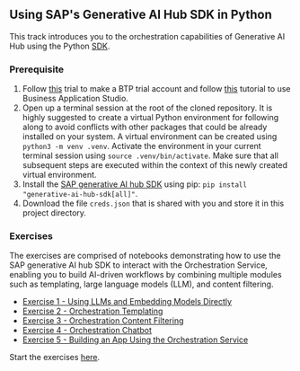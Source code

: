 ## Using SAP's Generative AI Hub SDK in Python

This track introduces you to the orchestration capabilities of Generative AI Hub using the Python [SDK](https://pypi.org/project/generative-ai-hub-sdk/).

### Prerequisite


1. Follow [this](https://developers.sap.com/tutorials/hcp-create-trial-account..html
) trial to make a BTP trial account and follow [this](https://developers.sap.com/tutorials/appstudio-onboarding..html) tutorial to use Business Application Studio.
2. Open up a terminal session at the root of the cloned repository. It is highly suggested to create a virtual Python environment for following along to avoid conflicts with other packages that could be already installed on your system. A virtual environment can be created using `python3 -m venv .venv`. Activate the environment in your current terminal session using `source .venv/bin/activate`. Make sure that all subsequent steps are executed within the context of this newly created virtual environment.
3. Install the [SAP generative AI hub SDK](https://pypi.org/project/generative-ai-hub-sdk/) using pip: `pip install "generative-ai-hub-sdk[all]"`.
4. Download the file `creds.json` that is shared with you and store it in this project directory.

### Exercises

The exercises are comprised of notebooks demonstrating how to use the SAP generative AI hub SDK to interact with the Orchestration Service, enabling you to build AI-driven workflows by combining multiple modules such as templating, large language models (LLM), and content filtering.

- [Exercise 1 - Using LLMs and Embedding Models Directly](./ex1.ipynb)
- [Exercise 2 - Orchestration Templating](./ex2.ipynb)
- [Exercise 3 - Orchestration Content Filtering](./ex3.ipynb)
- [Exercise 4 - Orchestration Chatbot](./ex4.ipynb)
- [Exercise 5 - Building an App Using the Orchestration Service](./ex5.md)

Start the exercises [here](./ex1.ipynb).